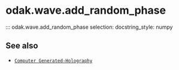 # odak.wave.add_random_phase

::: odak.wave.add_random_phase
    selection:
        docstring_style: numpy

## See also

* [`Computer Generated-Holography`](../../cgh.md)

